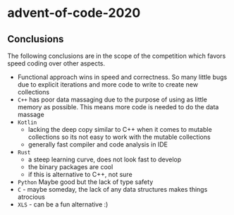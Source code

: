 # advent-of-code-2020

## Conclusions

The following conclusions are in the scope of the competition which favors speed coding over other aspects. 

 * Functional approach wins in speed and correctness. So many little bugs due to explicit iterations and more code to write to create new collections
 * `C++` has poor data massaging due to the purpose of using as little memory as possible. This means more code is needed to do the data massage
 * `Kotlin` 
   * lacking the deep copy similar to C++ when it comes to mutable collections so its not easy to work with the mutable collections
   * generally fast compiler and code analysis in IDE
 * `Rust` 
   * a steep learning curve, does not look fast to develop 
   * the binary packages are cool
   * if this is alternative to C++, not sure
 * `Python` Maybe good but the lack of type safety
 * `C` - maybe someday, the lack of any data structures makes things atrocious
 * `XLS` - can be a fun alternative :)
